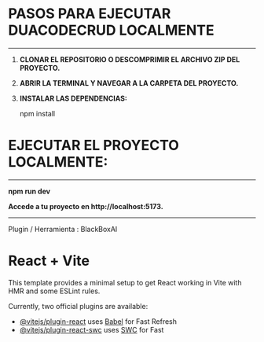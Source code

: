 # PASOS PARA EJECUTAR DUACODECRUD LOCALMENTE
------------------------------------------------------------------

1. **CLONAR EL REPOSITORIO O DESCOMPRIMIR EL ARCHIVO ZIP DEL PROYECTO.**

2. **ABRIR LA TERMINAL Y NAVEGAR A LA CARPETA DEL PROYECTO.**

3. **INSTALAR LAS DEPENDENCIAS:**

   npm install

# EJECUTAR EL PROYECTO LOCALMENTE:
------------------------------------------------------------------

   **npm run dev**
   
  **Accede a tu proyecto en http://localhost:5173.**

-------------------------------------------------------------------

Plugin / Herramienta : BlackBoxAI


# React + Vite

This template provides a minimal setup to get React working in Vite with HMR and some ESLint rules.

Currently, two official plugins are available:

- [@vitejs/plugin-react](https://github.com/vitejs/vite-plugin-react/blob/main/packages/plugin-react/README.md) uses [Babel](https://babeljs.io/) for Fast Refresh
- [@vitejs/plugin-react-swc](https://github.com/vitejs/vite-plugin-react-swc) uses [SWC](https://swc.rs/) for Fast 